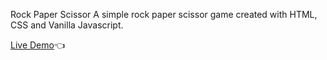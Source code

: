 Rock Paper Scissor
A simple rock paper scissor game created with HTML, CSS and Vanilla Javascript.

[Live Demo](https://tusharravenclaw.github.io/rock-paper-scissor/)👈
